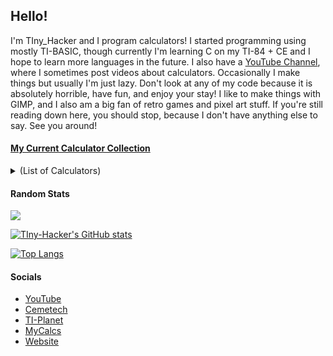 ## Hello!

I'm TIny_Hacker and I program calculators! I started programming using mostly TI-BASIC, though currently I'm learning C on my TI-84 + CE and I hope to learn more languages in the future. I also have a [YouTube Channel](https://youtube.com/tinyhackercalcs/), where I sometimes post videos about calculators. Occasionally I make things but usually I'm just lazy. Don't look at any of my code because it is absolutely horrible, have fun, and enjoy your stay! I like to make things with GIMP, and I also am a big fan of retro games and pixel art stuff. If you're still reading down here, you should stop, because I don't have anything else to say. See you around!

#### [My Current Calculator Collection](https://calcs.tiplanet.org/mycalcs/profile.php?uid=117)

<details>
<summary>(List of Calculators)</summary>
<br>
  <p>* TI-83</p>
  <p>* TI Voyage 200</p>
  <p>* TI-84 Plus SE (x2)</p>
  <p>* TI-84 Plus CE</p>
  <p>* TI-Nspire CX II-T CAS</p>
  <p>* TI-81</p>
  <p>* NumWorks N0110</p>
  <p>* Elektronika MK-52</p>
  <p>* TI-92</p>
</details>

#### Random Stats

![](https://komarev.com/ghpvc/?username=tiny-hacker&color=2e3440)

[![TIny-Hacker's GitHub stats](https://github-readme-stats.vercel.app/api?username=tiny-hacker&theme=nord&show_icons=true&layout=compact)](https://github.com/anuraghazra/github-readme-stats)

[![Top Langs](https://github-readme-stats.vercel.app/api/top-langs/?username=tiny-hacker&count_private=true&exclude_repo=TI-Planet-Riddles-2021&hide=pascal&layout=compact&theme=nord)](https://github.com/anuraghazra/github-readme-stats)

#### Socials

* [YouTube](https://youtube.com/tinyhackercalcs/)
* [Cemetech](https://www.ceme.tech/u30499)
* [TI-Planet](https://tiplanet.org/forum/memberlist.php?mode=viewprofile&u=253163)
* [MyCalcs](https://my.calcs.quest/profile.php?uid=117)
* [Website](https://tiny-hacker.github.io)
